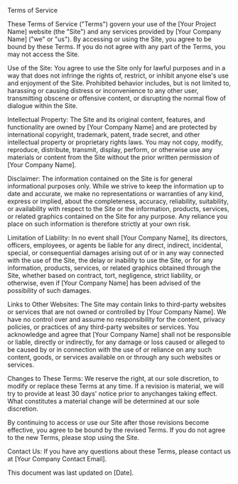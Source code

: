 Terms of Service

These Terms of Service ("Terms") govern your use of the [Your Project Name] website (the "Site") and any services provided by [Your Company Name] ("we" or "us"). By accessing or using the Site, you agree to be bound by these Terms. If you do not agree with any part of the Terms, you may not access the Site.

Use of the Site:
You agree to use the Site only for lawful purposes and in a way that does not infringe the rights of, restrict, or inhibit anyone else's use and enjoyment of the Site. Prohibited behavior includes, but is not limited to, harassing or causing distress or inconvenience to any other user, transmitting obscene or offensive content, or disrupting the normal flow of dialogue within the Site.

Intellectual Property:
The Site and its original content, features, and functionality are owned by [Your Company Name] and are protected by international copyright, trademark, patent, trade secret, and other intellectual property or proprietary rights laws. You may not copy, modify, reproduce, distribute, transmit, display, perform, or otherwise use any materials or content from the Site without the prior written permission of [Your Company Name].

Disclaimer:
The information contained on the Site is for general informational purposes only. While we strive to keep the information up to date and accurate, we make no representations or warranties of any kind, express or implied, about the completeness, accuracy, reliability, suitability, or availability with respect to the Site or the information, products, services, or related graphics contained on the Site for any purpose. Any reliance you place on such information is therefore strictly at your own risk.

Limitation of Liability:
In no event shall [Your Company Name], its directors, officers, employees, or agents be liable for any direct, indirect, incidental, special, or consequential damages arising out of or in any way connected with the use of the Site, the delay or inability to use the Site, or for any information, products, services, or related graphics obtained through the Site, whether based on contract, tort, negligence, strict liability, or otherwise, even if [Your Company Name] has been advised of the possibility of such damages.

Links to Other Websites:
The Site may contain links to third-party websites or services that are not owned or controlled by [Your Company Name]. We have no control over and assume no responsibility for the content, privacy policies, or practices of any third-party websites or services. You acknowledge and agree that [Your Company Name] shall not be responsible or liable, directly or indirectly, for any damage or loss caused or alleged to be caused by or in connection with the use of or reliance on any such content, goods, or services available on or through any such websites or services.

Changes to These Terms:
We reserve the right, at our sole discretion, to modify or replace these Terms at any time. If a revision is material, we will try to provide at least 30 days' notice prior to anychanges taking effect. What constitutes a material change will be determined at our sole discretion.

By continuing to access or use our Site after those revisions become effective, you agree to be bound by the revised Terms. If you do not agree to the new Terms, please stop using the Site.

Contact Us:
If you have any questions about these Terms, please contact us at [Your Company Contact Email].

This document was last updated on [Date].

